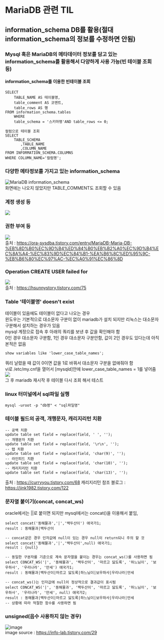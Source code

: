 # MariaDB 관련 TIL
## information_schema DB를 활용(절대 information_schema의 정보를 수정하면 안됨)
### Mysql 혹은 MariaDB의 메타데이터 정보를 담고 있는 information_schema를 활용해서 다양하게 사용 가능(빈 테이블 조회 등)
#### information_schema를 이용한 빈테이블 조회
~~~
SELECT 
	TABLE_NAME AS 테이블명, 
	table_comment AS 코멘트, 
	table_rows AS 행
FROM information_schema.tables
	WHERE
    table_schema = '스키마명'AND table_rows <= 0;
~~~
~~~
컬럼으로 테이블 조회
SELECT 
	TABLE_SCHEMA
       ,TABLE_NAME
       ,COLUMN_NAME
FROM INFORMATION_SCHEMA.COLUMNS
WHERE COLUMN_NAME='컬럼명';
~~~
### 다양한 메타정보를 가지고 있는 information_schema
<img src="https://user-images.githubusercontent.com/44331989/99140701-7b89c900-2687-11eb-82ee-f043198c88cf.png" alt="MariaDB information_schema" /> <br>
화면에는 나오지 않았지만 TABLE_COMMENT도 조회할 수 있음 <br>

### 계정 생성 등
<img src="https://user-images.githubusercontent.com/44331989/105168972-350c8b00-5b5e-11eb-925f-0b0c36434232.PNG" /> <br>
### 권한 부여 등
<img src="https://user-images.githubusercontent.com/44331989/105169090-5b322b00-5b5e-11eb-8de9-dd5360e0be4f.PNG" /> <br>
출처 : https://ora-sysdba.tistory.com/entry/MariaDB-Maria-DB-%EB%8D%B0%EC%9D%B4%ED%84%B0%EB%B2%A0%EC%9D%B4%EC%8A%A4-%EC%83%9D%EC%84%B1-%EA%B6%8C%ED%95%9C-%EB%B6%80%EC%97%AC-%EC%A0%91%EC%86%8D <br>

### Operation CREATE USER failed for
<img src="https://user-images.githubusercontent.com/44331989/105273386-88beb900-5bde-11eb-8b93-820eb7a4dab1.PNG" /> <br>
출처 : https://hsunnystory.tistory.com/75 <br>

### Table '테이블명' doesn't exist
테이블이 있음에도 테이블이 없다고 나오는 경우 <br>
윈도우는 기본적으로 대소문자 구분이 없이 mariadb가 설치 되지만 리눅스는 대소문자 구분해서 설치하는 경우가 있음 <br>
mysql 계정으로 접속 후 아래의 쿼리를 보낸 후 값을 확인해야 함 <br>
0인 경우 대소문자 구분함, 1인 경우 대소문자 구분안함, 값이 2인 경우도 있다는데 아직 본적은 없음<br>
~~~
show variables like 'lower_case_table_names';
~~~
쿼리 날렸을 때 값이 0이면 값을 1로 바꿔서 대소문자 구분을 없애줘야 함 <br>
vi로 /etc/my.cnf을 열어서 [mysqld]안에 lower_case_table_names = 1를 넣어줌 <br>
<img src="https://user-images.githubusercontent.com/44331989/105277086-118d2300-5be6-11eb-9f4c-a994142a3acc.PNG" /> <br>
그 후 mariadb 재시작 후 테이블 다시 조회 해서 테스트 <br>

### linux 터미널에서 sql파일 실행
~~~
mysql -uroot -p "db명" < "sql파일명"
~~~

### 테이블 필드의 공객, 개행문자, 캐리지리턴 치환
~~~
-- 공백 치환
update table set field = replace(field, ' ', '');
-- 개행문자 치환
update table set field = replace(field, '\r\n', '');
-- 탭 치환
update table set field = replace(field, 'char(9)', '');
-- 라인피드 치환
update table set field = replace(field, 'char(10)', '');
-- 캐리지리턴 치환
update table set field = replace(field, 'char(13)', '');
~~~
출처 : https://curryyou.tistory.com/68
캐리지리턴 참조 블로그 : https://jink1982.tistory.com/122

### 문자열 붙이기(concat, concat_ws)
oracle에서는 ||로 붙이면 되지만 mysql에서는 concat()을 이용해서 붙임,
~~~
select concat('동해물과','|','백두산이') 애국가1;
result : 동해물과|백두산이

-- concat같은 경우 인자값에 null이 있는 경우 null이 return되니 주의 할 것
select concat('동해물과','|','백두산이',null) 애국가1; 
result : {null}

-- 동일한 구분자를 기준으로 계속 문자열을 붙이는 경우는 concat_ws()를 사용하면 됨
select CONCAT_WS('|', '동해물과', '백두산이', '마르고 닳도록', '하느님이', '보우하사', '우리나라', '만세') 애국가1;
result : 동해물과|백두산이|마르고 닳도록|하느님이|보우하사|우리나라|만세

-- concat_ws()는 인자값에 null이 정상적으로 결과값이 표시됨
select CONCAT_WS('|', '동해물과', '백두산이', '마르고 닳도록', '하느님이', '보우하사', '우리나라', '만세', null) 애국가2;
result : 동해물과|백두산이|마르고 닳도록|하느님이|보우하사|우리나라|만세
-- 상황에 따라 적절한 함수를 사용하면 됨
~~~

### unsigned(음수 사용하지 않는 경우)
![image](https://user-images.githubusercontent.com/44331989/125229498-e6bc9580-e311-11eb-905d-152e7a8245bf.png) <br>
image source : https://info-lab.tistory.com/29 <br>
